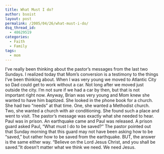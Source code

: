 ```yaml
---
title: What Must I do?
author: bsoist
layout: post
permalink: /2005/04/26/what-must-i-do/
dsq_thread_id:
  - 48629519
categories:
  - Faith
  - Family
tags:
  - mom
---
```

I&#8217;ve really been thinking about the pastor&#8217;s messages from the last two Sundays. I realized today that Mom&#8217;s conversion is a testimony to the things I&#8217;ve been thinking about. When I was very young we moved to Atlantic City so Dad could get to work without a car. Not long after we moved just outside the city. I&#8217;m not sure if we had a car by then, but that is not important right now. Anyway, Brian was very young and Mom knew she wanted to have him baptized. She looked in the phone book for a church. She had two &#8220;needs&#8221; at that time. One, she wanted a Methodist church. Two, she wanted a church with air conditioning. She found such a place and went to visit. The pastor&#8217;s message was exactly what she needed to hear. Paul was in prison. An earthquake came and Paul was released. A prison guard asked Paul, &#8220;What must I do to be saved?&#8221; The pastor pointed out that Sunday morning that this guard may not have been asking how to be &#8220;saved,&#8221; but rather how to be saved from the earthquake. BUT, the answer is the same either way. &#8220;Believe on the Lord Jesus Christ, and you shall be saved.&#8221;It doesn&#8217;t matter what we think we need. We need Jesus.
